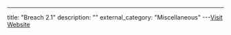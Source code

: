 ---
title: "Breach 2.1"
description: ""
external_category: "Miscellaneous"
---[Visit Website](https://www.hackingarticles.in/hack-breach-2-1-vm-ctf-challenge/)

